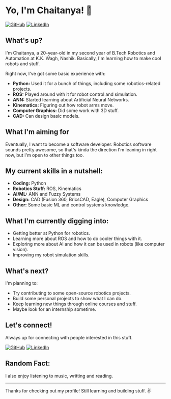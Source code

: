 # Yo, I'm Chaitanya! 👋

[![GitHub](https://img.shields.io/badge/GitHub-Chaitanya6Nli-blue?style=flat-square&logo=github)](https://github.com/Chaitanya6Nli)
[![LinkedIn](https://img.shields.io/badge/LinkedIn-ChaitanyaBelekar-blue?style=flat-square&logo=linkedin)](https://www.linkedin.com/in/chaitanya-belekar/)

## What's up?

I'm Chaitanya, a 20-year-old in my second year of B.Tech Robotics and Automation at K.K. Wagh, Nashik. Basically, I'm learning how to make cool robots and stuff.

Right now, I've got some basic experience with:

-   **Python:** Used it for a bunch of things, including some robotics-related projects.
-   **ROS:** Played around with it for robot control and simulation.
-   **ANN:** Started learning about Artificial Neural Networks.
-   **Kinematics:** Figuring out how robot arms move.
-   **Computer Graphics:** Did some work with 3D stuff.
-   **CAD:** Can design basic models.

## What I'm aiming for

Eventually, I want to become a software developer. Robotics software sounds pretty awesome, so that's kinda the direction I'm leaning in right now, but I'm open to other things too.

## My current skills in a nutshell:

-   **Coding:** Python
-   **Robotics Stuff:** ROS, Kinematics
-   **AI/ML:** ANN and Fuzzy Systems 
-   **Design:** CAD (Fusion 360, BricsCAD, Eagle), Computer Graphics
-   **Other:** Some basic ML and control systems knowledge.

## What I'm currently digging into:

-   Getting better at Python for robotics.
-   Learning more about ROS and how to do cooler things with it.
-   Exploring more about AI and how it can be used in robots (like computer vision).
-   Improving my robot simulation skills.

## What's next?

I'm planning to:

-   Try contributing to some open-source robotics projects.
-   Build some personal projects to show what I can do.
-   Keep learning new things through online courses and stuff.
-   Maybe look for an internship sometime.

## Let's connect!

Always up for connecting with people interested in this stuff.

[![GitHub](https://img.shields.io/badge/GitHub-Chaitanya6Nli-24292e?style=flat-square&logo=github)](https://github.com/Chaitanya6Nli)
[![LinkedIn](https://img.shields.io/badge/LinkedIn-ChaitanyaBelekar-0077B5?style=flat-square&logo=linkedin)](https://www.linkedin.com/in/chaitanya-belekar/)

## Random Fact:

I also enjoy listening to music, writting and reading.

---

Thanks for checking out my profile! Still learning and building stuff. ✌️
